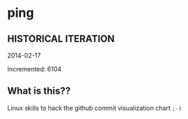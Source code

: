 # ping

## HISTORICAL ITERATION
2014-02-17

Incremented: 6104

## What is this?? 
Linux skills to hack the github commit visualization chart `;-)`
